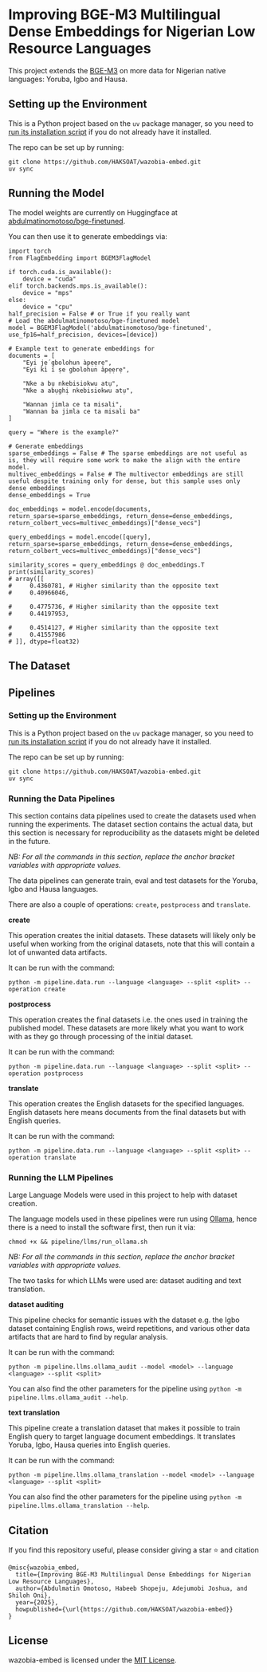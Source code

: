 # Improving BGE-M3 Multilingual Dense Embeddings for Nigerian Low Resource Languages

This project extends the [BGE-M3](https://github.com/FlagOpen/FlagEmbedding/blob/master/docs/source/bge/bge_m3.rst) on more data for Nigerian native languages: Yoruba, Igbo and Hausa.

## Setting up the Environment

This is a Python project based on the `uv` package manager, so you need to [run its installation script](https://docs.astral.sh/uv/getting-started/installation/) if you do not already have it installed.

The repo can be set up by running:

```
git clone https://github.com/HAKSOAT/wazobia-embed.git
uv sync
```

## Running the Model

The model weights are currently on Huggingface at [abdulmatinomotoso/bge-finetuned](https://huggingface.co/abdulmatinomotoso/bge-finetuned).

You can then use it to generate embeddings via:

```
import torch
from FlagEmbedding import BGEM3FlagModel

if torch.cuda.is_available():
    device = "cuda"
elif torch.backends.mps.is_available():
    device = "mps"
else:
    device = "cpu"
half_precision = False # or True if you really want
# Load the abdulmatinomotoso/bge-finetuned model
model = BGEM3FlagModel('abdulmatinomotoso/bge-finetuned', use_fp16=half_precision, devices=[device])

# Example text to generate embeddings for
documents = [
    "Eyi jẹ́ gbolohun àpẹẹrẹ",
    "Eyi kì í ṣe gbolohun àpẹẹrẹ",

    "Nke a bụ nkebisiokwu atụ",
    "Nke a abụghị nkebisiokwu atụ",

    "Wannan jimla ce ta misali",
    "Wannan ba jimla ce ta misali ba"
]

query = "Where is the example?"

# Generate embeddings
sparse_embeddings = False # The sparse embeddings are not useful as is, they will require some work to make the align with the entire model.
multivec_embeddings = False # The multivector embeddings are still useful despite training only for dense, but this sample uses only dense embeddings
dense_embeddings = True

doc_embeddings = model.encode(documents, return_sparse=sparse_embeddings, return_dense=dense_embeddings, return_colbert_vecs=multivec_embeddings)["dense_vecs"]

query_embeddings = model.encode([query], return_sparse=sparse_embeddings, return_dense=dense_embeddings, return_colbert_vecs=multivec_embeddings)["dense_vecs"]

similarity_scores = query_embeddings @ doc_embeddings.T
print(similarity_scores)
# array([[
#     0.4360781, # Higher similarity than the opposite text
#     0.40966046, 
    
#     0.4775736, # Higher similarity than the opposite text
#     0.44197953, 
    
#     0.4514127, # Higher similarity than the opposite text
#     0.41557986
# ]], dtype=float32)
```

## The Dataset

## Pipelines

### Setting up the Environment

This is a Python project based on the `uv` package manager, so you need to [run its installation script](https://docs.astral.sh/uv/getting-started/installation/) if you do not already have it installed.

The repo can be set up by running:

```
git clone https://github.com/HAKSOAT/wazobia-embed.git
uv sync
```

### Running the Data Pipelines

This section contains data pipelines used to create the datasets used when running the experiments. The dataset section contains the actual data, but this section is necessary for reproducibility as the datasets might be deleted in the future.

*NB: For all the commands in this section, replace the anchor bracket variables with appropriate values.*

The data pipelines can generate train, eval and test datasets for the Yoruba, Igbo and Hausa languages.

There are also a couple of operations: `create`, `postprocess` and `translate`.

**create**

This operation creates the initial datasets. These datasets will likely only be useful when working from the original datasets, note that this will contain a lot of unwanted data artifacts.

It can be run with the command:

```
python -m pipeline.data.run --language <language> --split <split> --operation create
```

**postprocess**

This operation creates the final datasets i.e. the ones used in training the published model. These datasets are more likely what you want to work with as they go through processing of the initial dataset.

It can be run with the command:

```
python -m pipeline.data.run --language <language> --split <split> --operation postprocess
```

**translate**

This operation creates the English datasets for the specified languages. English datasets here means documents from the final datasets but with English queries.

It can be run with the command:

```
python -m pipeline.data.run --language <language> --split <split> --operation translate
```

### Running the LLM Pipelines

Large Language Models were used in this project to help with dataset creation.

The language models used in these pipelines were run using [Ollama](https://ollama.com/), hence there is a need to install the software first, then run it via:

```
chmod +x && pipeline/llms/run_ollama.sh
```

*NB: For all the commands in this section, replace the anchor bracket variables with appropriate values.*

The two tasks for which LLMs were used are: dataset auditing and text translation.

**dataset auditing**

This pipeline checks for semantic issues with the dataset e.g. the Igbo dataset containing English rows, weird repetitions, and various other data artifacts that are hard to find by regular analysis.

It can be run with the command:

```
python -m pipeline.llms.ollama_audit --model <model> --language <language> --split <split>
```

You can also find the other parameters for the pipeline using `python -m pipeline.llms.ollama_audit --help`.

**text translation**

This pipeline create a translation dataset that makes it possible to train English query to target language document embeddings. It translates Yoruba, Igbo, Hausa queries into English queries.

It can be run with the command:

```
python -m pipeline.llms.ollama_translation --model <model> --language <language> --split <split>
```

You can also find the other parameters for the pipeline using `python -m pipeline.llms.ollama_translation --help`.

## Citation

If you find this repository useful, please consider giving a star :star: and citation

```
@misc{wazobia_embed,
  title={Improving BGE-M3 Multilingual Dense Embeddings for Nigerian Low Resource Languages},
  author={Abdulmatin Omotoso, Habeeb Shopeju, Adejumobi Joshua, and Shiloh Oni},
  year={2025},
  howpublished={\url{https://github.com/HAKSOAT/wazobia-embed}}
}
```

## License
wazobia-embed is licensed under the [MIT License](https://github.com/HAKSOAT/wazobia-embed/blob/main/LICENSE).